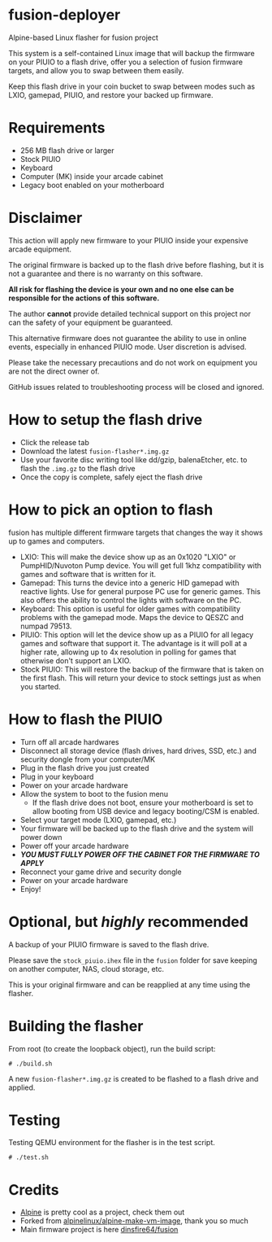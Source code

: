 # fusion-deployer
Alpine-based Linux flasher for fusion project

This system is a self-contained Linux image that will backup the firmware on your PIUIO to a flash drive, offer you a selection of fusion firmware targets, and allow you to swap between them easily.

Keep this flash drive in your coin bucket to swap between modes such as LXIO, gamepad, PIUIO, and restore your backed up firmware.

# Requirements

* 256 MB flash drive or larger
* Stock PIUIO
* Keyboard
* Computer (MK) inside your arcade cabinet
* Legacy boot enabled on your motherboard

# Disclaimer

This action will apply new firmware to your PIUIO inside your expensive arcade equipment.

The original firmware is backed up to the flash drive before flashing, but it is not a guarantee and there is no warranty on this software. 

**All risk for flashing the device is your own and no one else can be responsible for the actions of this software.**

The author **cannot** provide detailed technical support on this project nor can the safety of your equipment be guaranteed.

This alternative firmware does not guarantee the ability to use in online events, especially in enhanced PIUIO mode. User discretion is advised.

Please take the necessary precautions and do not work on equipment you are not the direct owner of.

GitHub issues related to troubleshooting process will be closed and ignored.

# How to setup the flash drive

* Click the release tab
* Download the latest `fusion-flasher*.img.gz`
* Use your favorite disc writing tool like dd/gzip, balenaEtcher, etc. to flash the `.img.gz` to the flash drive
* Once the copy is complete, safely eject the flash drive

# How to pick an option to flash

fusion has multiple different firmware targets that changes the way it shows up to games and computers.

* LXIO: This will make the device show up as an 0x1020 "LXIO" or PumpHID/Nuvoton Pump device. You will get full 1khz compatibility with games and software that is written for it.
* Gamepad: This turns the device into a generic HID gamepad with reactive lights. Use for general purpose PC use for generic games. This also offers the ability to control the lights with software on the PC.
* Keyboard: This option is useful for older games with compatibility problems with the gamepad mode. Maps the device to QESZC and numpad 79513.
* PIUIO: This option will let the device show up as a PIUIO for all legacy games and software that support it. The advantage is it will poll at a higher rate, allowing up to 4x resolution in polling for games that otherwise don't support an LXIO.
* Stock PIUIO: This will restore the backup of the firmware that is taken on the first flash. This will return your device to stock settings just as when you started.


# How to flash the PIUIO

* Turn off all arcade hardwares
* Disconnect all storage device (flash drives, hard drives, SSD, etc.) and security dongle from your computer/MK
* Plug in the flash drive you just created
* Plug in your keyboard
* Power on your arcade hardware
* Allow the system to boot to the fusion menu
    * If the flash drive does not boot, ensure your motherboard is set to allow booting from USB device and legacy booting/CSM is enabled. 
* Select your target mode (LXIO, gamepad, etc.)
* Your firmware will be backed up to the flash drive and the system will power down
* Power off your arcade hardware
* ***YOU MUST FULLY POWER OFF THE CABINET FOR THE FIRMWARE TO APPLY***
* Reconnect your game drive and security dongle
* Power on your arcade hardware
* Enjoy!

# Optional, but *highly* recommended

A backup of your PIUIO firmware is saved to the flash drive. 

Please save the `stock_piuio.ihex` file in the `fusion` folder for save keeping on another computer, NAS, cloud storage, etc.

This is your original firmware and can be reapplied at any time using the flasher.

# Building the flasher

From root (to create the loopback object), run the build script:

```
# ./build.sh
```

A new `fusion-flasher*.img.gz` is created to be flashed to a flash drive and applied.

# Testing

Testing QEMU environment for the flasher is in the test script.

```
# ./test.sh
```

# Credits

* [Alpine](https://www.alpinelinux.org/) is pretty cool as a project, check them out
* Forked from [alpinelinux/alpine-make-vm-image](https://github.com/alpinelinux/alpine-make-vm-image), thank you so much
* Main firmware project is here [dinsfire64/fusion](https://github.com/dinsfire64/fusion)
